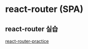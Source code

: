 # react-router (SPA)

## react-router 실습

[react-router-practice](https://codesandbox.io/s/react-router-practice-hkrxy5)
